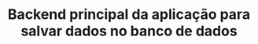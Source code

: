 ---
sidebar_position: 2
custom_edit_url: null
title: "Backend principal da aplicação para salvar dados no banco de dados"
---